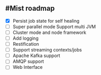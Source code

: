 #Mist roadmap
-----------------
- [x] Persist job state for self healing
- [ ] Super parallel mode Support multi JVM
- [ ] Cluster mode and node framework
- [ ] Add logging
- [ ] Restification
- [ ] Support streaming contexts/jobs
- [ ] Apache Kafka support
- [ ] AMQP support
- [ ] Web Interface
